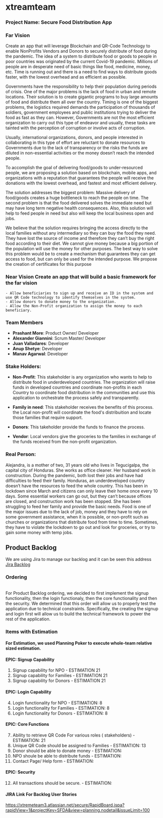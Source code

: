 # xtreamteam

### Project Name: Secure Food Distribution App

### Far Vision<br>
Create an app that will leverage Blockchain and QR-Code Technology to enable NonProfits Vendors and Donors to securely distribute of food during the pandemic. 
The idea of a system to distribute food or goods to people in poor countries was originated by the current Covid-19 pandemic. Millions of people are in desperate need of basic things like food, medicine, money, etc. Time is running out and there is a need to find ways to distribute goods faster, with the lowest overhead and as efficient as possible.   

Governments have the responsibility to help their population during periods of crisis. One of the major problems is the lack of food in urban and remote locations.  Their solution is to create gigantic programs to buy large amounts of food and distribute them all over the country. Timing is one of the biggest problems, the logistics required demands the participation of thousands of soldiers, government employees and public institutions trying to deliver the food as fast as they can. However, Governments are not the most efficient organization to carry out this type of endeavor and usually, these tasks are tainted with the perception of corruption or involve acts of corruption. 

Usually, international organizations, donors, and people interested in collaborating in this type of effort are reluctant to donate resources to Governments due to the lack of transparency or the risks the funds are diluted in non-essential activities or the money doesn’t reach the intended people.

To accomplish the goal of delivering food/goods to under-resourced people, we are proposing a solution based on blockchain, mobile apps, and organizations with a reputation that guarantees the people will receive the donations with the lowest overhead, and fastest and most efficient delivery. 

The solution addresses the biggest problem: Massive delivery of food/goods creates a huge bottleneck to reach the people on time.  The second problem is that the food delivered solves the immediate need but may have long term negative health consequences. Also, this solution will help to feed people in need but also will keep the local business open and jobs. 

We believe that the solution requires bringing the access directly to the local families without any intermediary so they can buy the food they need. They have lost the source of income and therefore they can’t buy the right food according to their diet. We cannot give money because a big portion of the population will use the money for other purposes.  The best way to solve this problem would be to create a mechanism that guarantees they can get access to food, but can only be used for the intended purpose. We propose the creation of certificates for this purpose


### Near Vision Create an app that will build a basic framework for the far vision
    - Allow beneficiaries to sign up and receive an ID in the system and use QR Code technology to identify themselves in the system.
    - Allow donors to donate money to the organization. 
    - Allow the Non-Profit organization to assign the money to each beneficiary.

### Team Members<br>
- **Prashant More**: Product Owner/ Developer 
- **Alexander Giannini**: Scrum Master/ Developer
- **Juan Valladares**: Developer
- **Anup Shetye**: Developer
- **Manav Agarwal**: Developer

### Stake Holders:
  
  - **Non-Profit**: This stakeholder is any organization who wants to help to distribute food in underdeveloped countries. The organization will raise funds in developed countries and coordinate non-profits in each Country to coordinate food distribution in the communities and use this application to orchestrate the process safely and transparently.

  - **Family in need**: This stakeholder receives the benefits of this process. the Local non-profit will coordinate the food's distribuition and locate those families 
  that require support. 
  - **Donors**: This takeholder provide the funds to finance the process.  
  - **Vendor**: Local vendors give the groceries to the families in exchange of the funds received from the non-profit organization.  

  ### Real Person: 
  
Alejandra, is a mother of two, 31 years old who lives in Tegucigalpa, the capital city of Honduras. She works as office cleaner. Her husband work in construction. During the pandemic, both lost their jobs and have had difficulties to feed their family. Honduras, an underdeveloped country doesn’t have the resources to feed the whole country. This has been in lockdown since March and citizens can only leave their home once every 10 days. Some essential workers can go out, but they can’t because offices are closed, and construction work has been stopped. She has been struggling to feed her family and provide the basic needs. Food is one of the major issues due to the lack of job, money and they have to rely on some government assistance,  when it is possible, or non-profit such as churches or organizations that distribute food from time to time. Sometimes, they have to violate the lockdown to go out and look for groceries, or try to gain some money with temp jobs.

## Product Backlog
We are using Jira to manage our backlog and it can be seen this address [Jira Backlog](https://xtremeteam3.atlassian.net/secure/RapidBoard.jspa?rapidView=1&projectKey=SFDA&view=planning&selectedIssue=SFDA-1&epics=visible&issueLimit=100)

### Ordering
<br>
For Product Backlog ordering, we decided to first implement the signup functionality, then the login functionaly, then the core functionality and then the security. We determined that this order will allow us to properly test the application due to technical constraints. Specifically, the creating the signup and login first will allow us to build the technical framework to power the rest of the application.
<br>

### Items with Estimation

#### For Estimation, we used Planning Poker to execute whole-team relative sized estimation. 

#### EPIC: Signup Capability
1. Signup capability for NPO - ESTIMATION 21
2. Signup capability for Families - ESTIMATION 21
3. Signup capability for Donors - ESTIMATION 21
#### EPIC: Login Capability
4. Login functionality for NPO - ESTIMATION: 8
5. Login functionality for Families - ESTIMATION: 8
6. Login functionality for Donors - ESTIMATION: 8
#### EPIC: Core Functions
7. Ability to retrieve QR Code For various roles ( stakeholders) - ESTIMATION: 21
8. Unique QR Code should be assigned to Families - ESTIMATION: 13
9. Donor should be able to donate money - ESTIMATION: 
9. NPO shoule be able to distribute funds - ESTIMATION: 
11. Contact Page/ Help form - ESTIMATION: 
#### EPIC: Security
12. All transactions should be secure. - ESTIMATION: 


#### JIRA Link For Backlog User Stories
https://xtremeteam3.atlassian.net/secure/RapidBoard.jspa?rapidView=1&projectKey=SFDA&view=planning.nodetail&issueLimit=100
